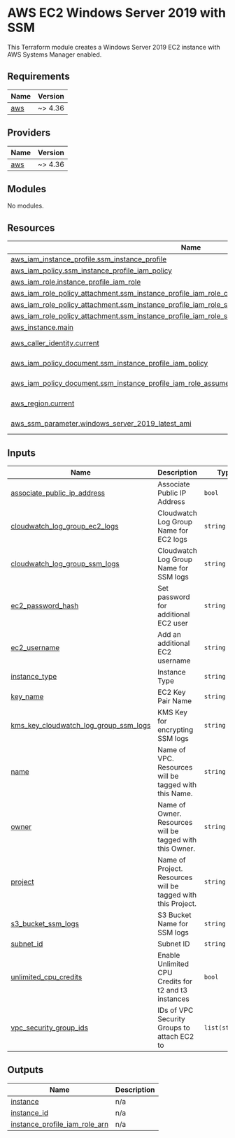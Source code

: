 <!-- BEGIN_TF_DOCS -->
# AWS EC2 Windows Server 2019 with SSM

This Terraform module creates a Windows Server 2019 EC2 instance with AWS Systems Manager enabled.

## Requirements

| Name | Version |
|------|---------|
| <a name="requirement_aws"></a> [aws](#requirement\_aws) | ~> 4.36 |

## Providers

| Name | Version |
|------|---------|
| <a name="provider_aws"></a> [aws](#provider\_aws) | ~> 4.36 |

## Modules

No modules.

## Resources

| Name | Type |
|------|------|
| [aws_iam_instance_profile.ssm_instance_profile](https://registry.terraform.io/providers/hashicorp/aws/latest/docs/resources/iam_instance_profile) | resource |
| [aws_iam_policy.ssm_instance_profile_iam_policy](https://registry.terraform.io/providers/hashicorp/aws/latest/docs/resources/iam_policy) | resource |
| [aws_iam_role.instance_profile_iam_role](https://registry.terraform.io/providers/hashicorp/aws/latest/docs/resources/iam_role) | resource |
| [aws_iam_role_policy_attachment.ssm_instance_profile_iam_role_cloudwatch_agent_server_policy_attachment](https://registry.terraform.io/providers/hashicorp/aws/latest/docs/resources/iam_role_policy_attachment) | resource |
| [aws_iam_role_policy_attachment.ssm_instance_profile_iam_role_ssm_instance_profile_iam_policy](https://registry.terraform.io/providers/hashicorp/aws/latest/docs/resources/iam_role_policy_attachment) | resource |
| [aws_iam_role_policy_attachment.ssm_instance_profile_iam_role_ssm_managed_instance_core_attachment](https://registry.terraform.io/providers/hashicorp/aws/latest/docs/resources/iam_role_policy_attachment) | resource |
| [aws_instance.main](https://registry.terraform.io/providers/hashicorp/aws/latest/docs/resources/instance) | resource |
| [aws_caller_identity.current](https://registry.terraform.io/providers/hashicorp/aws/latest/docs/data-sources/caller_identity) | data source |
| [aws_iam_policy_document.ssm_instance_profile_iam_policy](https://registry.terraform.io/providers/hashicorp/aws/latest/docs/data-sources/iam_policy_document) | data source |
| [aws_iam_policy_document.ssm_instance_profile_iam_role_assume_role_policy](https://registry.terraform.io/providers/hashicorp/aws/latest/docs/data-sources/iam_policy_document) | data source |
| [aws_region.current](https://registry.terraform.io/providers/hashicorp/aws/latest/docs/data-sources/region) | data source |
| [aws_ssm_parameter.windows_server_2019_latest_ami](https://registry.terraform.io/providers/hashicorp/aws/latest/docs/data-sources/ssm_parameter) | data source |

## Inputs

| Name | Description | Type | Default | Required |
|------|-------------|------|---------|:--------:|
| <a name="input_associate_public_ip_address"></a> [associate\_public\_ip\_address](#input\_associate\_public\_ip\_address) | Associate Public IP Address | `bool` | `true` | no |
| <a name="input_cloudwatch_log_group_ec2_logs"></a> [cloudwatch\_log\_group\_ec2\_logs](#input\_cloudwatch\_log\_group\_ec2\_logs) | Cloudwatch Log Group Name for EC2 logs | `string` | n/a | yes |
| <a name="input_cloudwatch_log_group_ssm_logs"></a> [cloudwatch\_log\_group\_ssm\_logs](#input\_cloudwatch\_log\_group\_ssm\_logs) | Cloudwatch Log Group Name for SSM logs | `string` | n/a | yes |
| <a name="input_ec2_password_hash"></a> [ec2\_password\_hash](#input\_ec2\_password\_hash) | Set password for additional EC2 user | `string` | `null` | no |
| <a name="input_ec2_username"></a> [ec2\_username](#input\_ec2\_username) | Add an additional EC2 username | `string` | `null` | no |
| <a name="input_instance_type"></a> [instance\_type](#input\_instance\_type) | Instance Type | `string` | `"t3.small"` | no |
| <a name="input_key_name"></a> [key\_name](#input\_key\_name) | EC2 Key Pair Name | `string` | n/a | yes |
| <a name="input_kms_key_cloudwatch_log_group_ssm_logs"></a> [kms\_key\_cloudwatch\_log\_group\_ssm\_logs](#input\_kms\_key\_cloudwatch\_log\_group\_ssm\_logs) | KMS Key for encrypting SSM logs | `string` | n/a | yes |
| <a name="input_name"></a> [name](#input\_name) | Name of VPC. Resources will be tagged with this Name. | `string` | n/a | yes |
| <a name="input_owner"></a> [owner](#input\_owner) | Name of Owner. Resources will be tagged with this Owner. | `string` | n/a | yes |
| <a name="input_project"></a> [project](#input\_project) | Name of Project. Resources will be tagged with this Project. | `string` | n/a | yes |
| <a name="input_s3_bucket_ssm_logs"></a> [s3\_bucket\_ssm\_logs](#input\_s3\_bucket\_ssm\_logs) | S3 Bucket Name for SSM logs | `string` | n/a | yes |
| <a name="input_subnet_id"></a> [subnet\_id](#input\_subnet\_id) | Subnet ID | `string` | n/a | yes |
| <a name="input_unlimited_cpu_credits"></a> [unlimited\_cpu\_credits](#input\_unlimited\_cpu\_credits) | Enable Unlimited CPU Credits for t2 and t3 instances | `bool` | `true` | no |
| <a name="input_vpc_security_group_ids"></a> [vpc\_security\_group\_ids](#input\_vpc\_security\_group\_ids) | IDs of VPC Security Groups to attach EC2 to | `list(string)` | `null` | no |

## Outputs

| Name | Description |
|------|-------------|
| <a name="output_instance"></a> [instance](#output\_instance) | n/a |
| <a name="output_instance_id"></a> [instance\_id](#output\_instance\_id) | n/a |
| <a name="output_instance_profile_iam_role_arn"></a> [instance\_profile\_iam\_role\_arn](#output\_instance\_profile\_iam\_role\_arn) | n/a |
<!-- END_TF_DOCS -->